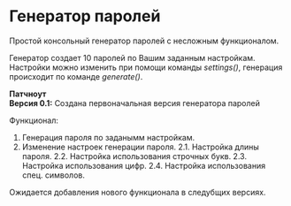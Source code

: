 <h1>Генератор паролей</h1>

Простой консольный генератор паролей с несложным функционалом.

Генератор создает 10 паролей по Вашим заданным настройкам. Настройки можно изменить при помощи команды *settings()*, генерация происходит по команде *generate()*.

**Патчноут**
<br>
**Версия 0.1:**
Создана первоначальная версия генератора паролей

Функционал:
1. Генерация пароля по заданымм настройкам.
2. Изменение настроек генерации пароля.
  2.1. Настройка длины пароля.
  2.2. Настройка использования строчных букв.
  2.3. Настройка использования цифр.
  2.4. Настройка использования спец. символов.

Ожидается добавления нового функционала в следубщих версиях.
